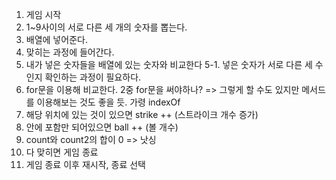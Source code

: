 1. 게임 시작
2. 1~9사이의 서로 다른 세 개의 숫자를 뽑는다.
3. 배열에 넣어준다.
4. 맞히는 과정에 들어간다.
5. 내가 넣은 숫자들을 배열에 있는 숫자와 비교한다
5-1. 넣은 숫자가 서로 다른 세 수인지 확인하는 과정이 필요하다.
6. for문을 이용해 비교한다. 2중 for문을 써야하나? => 그렇게 할 수도 있지만 메서드를 이용해보는 것도 좋을 듯. 가령 indexOf
7. 해당 위치에 있는 것이 있으면 strike ++ (스트라이크 개수 증가)
8. 안에 포함만 되어있으면 ball ++ (볼 개수)
9. count와 count2의 합이 0 => 낫싱
10. 다 맞히면 게임 종료
11. 게임 종료 이후 재시작, 종료 선택